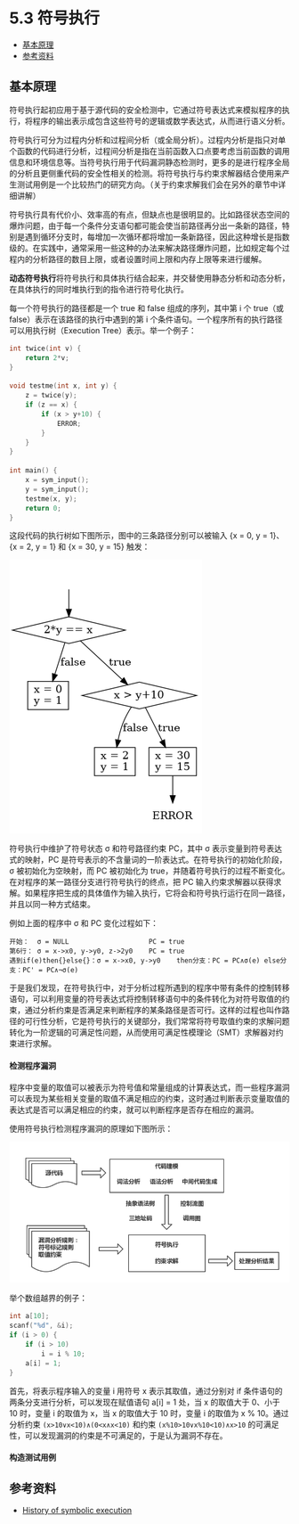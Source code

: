 # 5.3 符号执行

- [基本原理](#基本原理)
- [参考资料](#参考资料)


## 基本原理
符号执行起初应用于基于源代码的安全检测中，它通过符号表达式来模拟程序的执行，将程序的输出表示成包含这些符号的逻辑或数学表达式，从而进行语义分析。

符号执行可分为过程内分析和过程间分析（或全局分析）。过程内分析是指只对单个函数的代码进行分析，过程间分析是指在当前函数入口点要考虑当前函数的调用信息和环境信息等。当符号执行用于代码漏洞静态检测时，更多的是进行程序全局的分析且更侧重代码的安全性相关的检测。将符号执行与约束求解器结合使用来产生测试用例是一个比较热门的研究方向。（关于约束求解我们会在另外的章节中详细讲解）

符号执行具有代价小、效率高的有点，但缺点也是很明显的。比如路径状态空间的爆炸问题，由于每一个条件分支语句都可能会使当前路径再分出一条新的路径，特别是遇到循环分支时，每增加一次循环都将增加一条新路径，因此这种增长是指数级的。在实践中，通常采用一些这种的办法来解决路径爆炸问题，比如规定每个过程内的分析路径的数目上限，或者设置时间上限和内存上限等来进行缓解。

**动态符号执行**将符号执行和具体执行结合起来，并交替使用静态分析和动态分析，在具体执行的同时堆执行到的指令进行符号化执行。

每一个符号执行的路径都是一个 true 和 false 组成的序列，其中第 i 个 true（或false）表示在该路径的执行中遇到的第 i 个条件语句。一个程序所有的执行路径可以用执行树（Execution Tree）表示。举一个例子：
```c
int twice(int v) {
    return 2*v;
}

void testme(int x, int y) {
    z = twice(y);
    if (z == x) {
        if (x > y+10) {
            ERROR;
        }
    }
}

int main() {
    x = sym_input();
    y = sym_input();
    testme(x, y);
    return 0;
}
```
这段代码的执行树如下图所示，图中的三条路径分别可以被输入 {x = 0, y = 1}、{x = 2, y = 1} 和 {x = 30, y = 15} 触发：

![](../pic/5.3_tree.png)

符号执行中维护了符号状态 σ 和符号路径约束 PC，其中 σ 表示变量到符号表达式的映射，PC 是符号表示的不含量词的一阶表达式。在符号执行的初始化阶段，σ 被初始化为空映射，而 PC 被初始化为 true，并随着符号执行的过程不断变化。在对程序的某一路径分支进行符号执行的终点，把 PC 输入约束求解器以获得求解。如果程序把生成的具体值作为输入执行，它将会和符号执行运行在同一路径，并且以同一种方式结束。

例如上面的程序中 σ 和 PC 变化过程如下：
```
开始：  σ = NULL                    PC = true
第6行： σ = x->x0, y->y0, z->2y0    PC = true
遇到if(e)then{}else{}：σ = x->x0, y->y0    then分支：PC = PC∧σ(e) else分支：PC' = PC∧¬σ(e)
```

于是我们发现，在符号执行中，对于分析过程所遇到的程序中带有条件的控制转移语句，可以利用变量的符号表达式将控制转移语句中的条件转化为对符号取值的约束，通过分析约束是否满足来判断程序的某条路径是否可行。这样的过程也叫作路径的可行性分析，它是符号执行的关键部分，我们常常将符号取值约束的求解问题转化为一阶逻辑的可满足性问题，从而使用可满足性模理论（SMT）求解器对约束进行求解。

#### 检测程序漏洞
程序中变量的取值可以被表示为符号值和常量组成的计算表达式，而一些程序漏洞可以表现为某些相关变量的取值不满足相应的约束，这时通过判断表示变量取值的表达式是否可以满足相应的约束，就可以判断程序是否存在相应的漏洞。

使用符号执行检测程序漏洞的原理如下图所示：

![](../pic/5.3_overview.png)

举个数组越界的例子：
```c
int a[10];
scanf("%d", &i);
if (i > 0) {
    if (i > 10)
        i = i % 10;
    a[i] = 1;
}
```
首先，将表示程序输入的变量 i 用符号 x 表示其取值，通过分别对 if 条件语句的两条分支进行分析，可以发现在赋值语句 a[i] = 1 处，当 x 的取值大于 0、小于 10 时，变量 i 的取值为 x，当 x 的取值大于 10 时，变量 i 的取值为 x % 10。通过分析约束 `(x>10∨x<10)∧(0<x∧x<10)` 和约束 `(x%10>10∨x%10<10)∧x>10` 的可满足性，可以发现漏洞的约束是不可满足的，于是认为漏洞不存在。

#### 构造测试用例


## 参考资料
- [History of symbolic execution](https://github.com/enzet/symbolic-execution)

